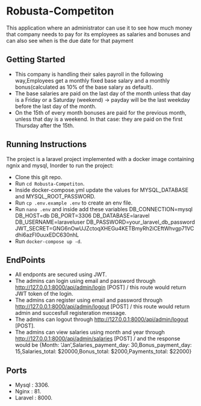 # Robusta-Competiton
This application where an administrator can use it to see how much money that company needs to pay for its employees as salaries and bonuses and can also see when is the due date for that payment

## Getting Started
- This company is handling their sales payroll in the following way,Employees get a monthly fixed base salary and a monthly bonus(calculated as 10% of the base salary as default).
- The base salaries are paid on the last day of the month unless that day is a Friday or a Saturday (weekend) -> payday will be the last weekday before the last day of the month.
- On the 15th of every month bonuses are paid for the previous month, unless that day is a weekend. In that case: they are paid on the first Thursday after the 15th.

## Running Instructions 
The project is a laravel project implemented with a docker image containing ngnix and mysql, Inorder to run the project:

- Clone this git repo.
- Run ```cd Robusta-Competiton```.
- Inside docker-compose.yml update the values for MYSQL_DATABASE and MYSQL_ROOT_PASSWORD.
- Run ```cp .env.example .env``` to create an env file.
- Run ```nano .env``` and inside add these variables
    DB_CONNECTION=mysql
    DB_HOST=db
    DB_PORT=3306
    DB_DATABASE=laravel
    DB_USERNAME=laraveluser
    DB_PASSWORD=your_laravel_db_password
    JWT_SECRET=GNG6nOwUJZctoqXHEGu4KETBmyRh2iCEftWhvgp71VCdhi6azFI0uuxEDC630nhL
- Run ```docker-compose up -d```.

## EndPoints

- All endponts are secured using JWT.
- The admins can login using email and password through http://127.0.0.1:8000/api/admin/login [POST] / this route would return JWT token of the login. 
- The admins can register using email and password through http://127.0.0.1:8000/api/admin/logout [POST] / this route would return admin and succesfull registeration message.
- The admins can logout through http://127.0.0.1:8000/api/admin/logout [POST].
- The admins can view salaries using month and year through http://127.0.0.1:8000/api/admin/salaries [POST] / and the response would be 
    {Month: ‘Jan’,Salaries_payment_day: 30,Bonus_payment_day: 15,Salaries_total: $20000,Bonus_total: $2000,Payments_total: $22000}
    
## Ports 
- Mysql : 3306.
- Nginx : 81.
- Laravel : 8000.

